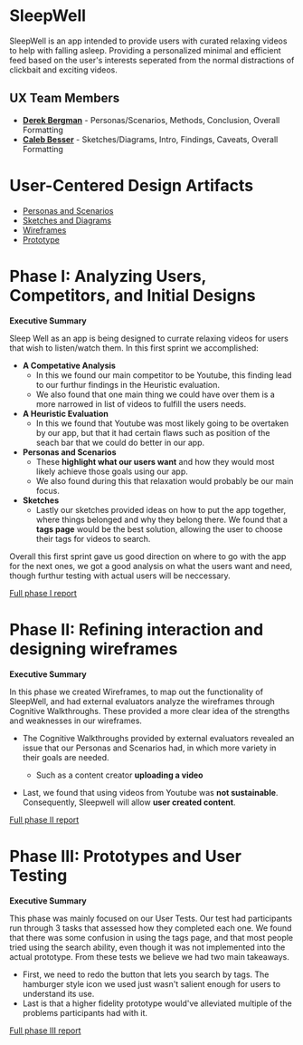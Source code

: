 # SleepWell

SleepWell is an app intended to provide users with curated relaxing videos to help with falling asleep. Providing a personalized minimal and efficient feed based on the user's interests seperated from the normal distractions of clickbait and exciting videos.

## UX Team Members

* **[Derek Bergman](https://usabilityengineering.github.io/ux-portfolio-dbergman99/)** - Personas/Scenarios, Methods, Conclusion, Overall Formatting
* **[Caleb Besser](https://usabilityengineering.github.io/ux-portfolio-xenithkain/)** - Sketches/Diagrams, Intro, Findings, Caveats, Overall Formatting

# User-Centered Design Artifacts
 
* [Personas and Scenarios](personas/)
* [Sketches and Diagrams](sketches/)
* [Wireframes](wireframes/)
* [Prototype](https://xd.adobe.com/view/7076724f-8b23-48fb-8311-740cd79f68a5-2525/?fullscreen&hints=off)

# Phase I: Analyzing Users, Competitors, and Initial Designs

**Executive Summary**

Sleep Well as an app is being designed to currate relaxing videos for users that wish to listen/watch them. In this first sprint we accomplished:

- **A Competative Analysis**
  - In this we found our main competitor to be Youtube, this finding lead to our furthur findings in the Heuristic evaluation.
  - We also found that one main thing we could have over them is a more narrowed in list of videos to fulfill the users needs.
- **A Heuristic Evaluation**
  - In this we found that Youtube was most likely going to be overtaken by our app, but that it had certain flaws such as position of the seach bar that we could do better in our app.
- **Personas and Scenarios**
  - These **highlight what our users want** and how they would most likely achieve those goals using our app.
  - We also found during this that relaxation would probably be our main focus.
- **Sketches**
  - Lastly our sketches provided ideas on how to put the app together, where things belonged and why they belong there. We found that a **tags page** would be the best solution, allowing the user to choose their tags for videos to search.

Overall this first sprint gave us good direction on where to go with the app for the next ones, we got a good analysis on what the users want and need, though furthur testing with actual users will be neccessary.

[Full phase I report](phaseI/)

# Phase II: Refining interaction and designing wireframes

**Executive Summary**

In this phase we created Wireframes, to map out the functionality of  SleepWell, and had external evaluators analyze the wireframes through Cognitive Walkthroughs. These provided a more clear idea of the strengths and weaknesses in our wireframes. 

- The Cognitive Walkthroughs provided by external evaluators revealed an issue that our Personas and Scenarios had, in which more variety in their goals are needed. 
  - Such as a content creator **uploading a video**

- Last, we found that using videos from Youtube was **not sustainable**. Consequently, Sleepwell will allow **user created content**.

[Full phase II report](phaseII/)

# Phase III: Prototypes and User Testing

**Executive Summary**

This phase was mainly focused on our User Tests. Our test had participants run through 3 tasks that assessed how they completed each one. We found that there was some confusion in using the tags page, and that most people tried using the search ability, even though it was not implemented into the actual prototype. From these tests we believe we had two main takeaways.
- First, we need to redo the button that lets you search by tags. The hamburger style icon we used just wasn't salient enough for users to understand its use.
- Last is that a higher fidelity prototype would've alleviated multiple of the problems participants had with it.


[Full phase III report](phaseIII/)

